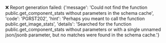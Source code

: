 ❌ Report generation failed: {'message': 'Could not find the function public.get_component_stats without parameters in the schema cache', 'code': 'PGRST202', 'hint': 'Perhaps you meant to call the function public.get_image_stats', 'details': 'Searched for the function public.get_component_stats without parameters or with a single unnamed json/jsonb parameter, but no matches were found in the schema cache.'}